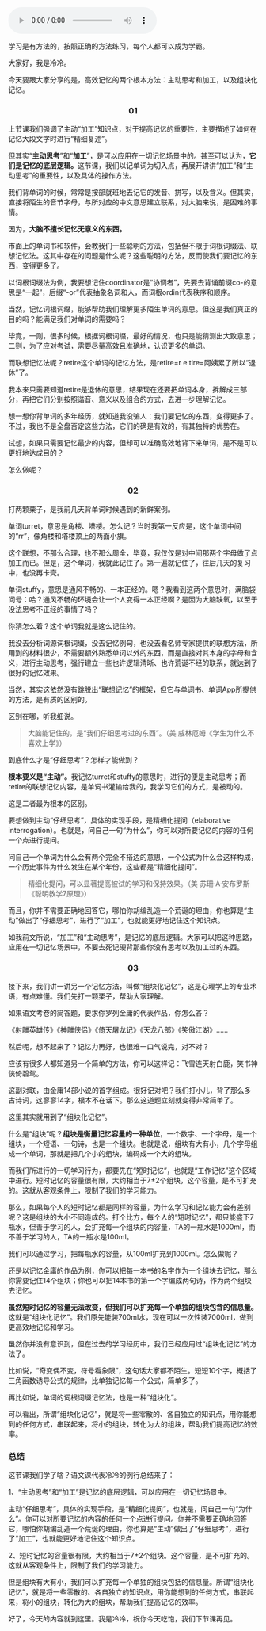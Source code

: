 <audio title="08｜高效记忆的根本方法：主动思考和加工 & 组块化记忆" src="https://static001.geekbang.org/resource/audio/6d/9b/6da6bf7bc6284d57fa5076b9e245fd9b.mp3" controls="controls"></audio> 
<p>学习是有方法的，按照正确的方法练习，每个人都可以成为学霸。</p><p>大家好，我是冷冷。</p><p>今天要跟大家分享的是，高效记忆的两个根本方法：主动思考和加工，以及组块化记忆。</p><h3><center>01</center></h3><p>上节课我们强调了主动“加工”知识点，对于提高记忆的重要性，主要描述了如何在记忆大段文字时进行“精细复述”。</p><p>但其实“<strong>主动思考</strong>”和“<strong>加工</strong>”，是可以应用在一切记忆场景中的。甚至可以认为，<strong>它们是记忆的底层逻辑。</strong>这节课，我们以记单词为切入点，再展开讲讲“加工”和“主动思考”的重要性，以及具体的操作方法。</p><p>我们背单词的时候，常常是按部就班地去记它的发音、拼写，以及含义。但其实，直接将陌生的音节字母，与所对应的中文意思建立联系，对大脑来说，是困难的事情。</p><p>因为，<strong>大脑不擅长记忆无意义的东西。</strong></p><p>市面上的单词书和软件，会教我们一些聪明的方法，包括但不限于词根词缀法、联想记忆法。这其中存在的问题是什么呢？这些聪明的方法，反而使我们要记忆的东西，变得更多了。</p><p>以词根词缀法为例，我要想记住coordinator是“协调者”，先要去背诵前缀co-的意思是“一起”，后缀“-or”代表抽象名词和人，而词根ordin代表秩序和顺序。</p><p>当然，记忆词根词缀，能够帮助我们理解更多陌生单词的意思。但这是我们真正的目的吗？能满足我们对单词的需要吗？</p><!-- [[[read_end]]] --><p>毕竟，一则，很多时候，根据词根词缀，最好的情况，也只是能猜测出大致意思；二则，为了应对考试，需要尽量高效且准确地，认识更多的单词。</p><p>而联想记忆法呢？retire这个单词的记忆方法，是retire=r e tire=阿姨累了所以“退休”了。</p><p>我本来只需要知道retire是退休的意思，结果现在还要把单词本身，拆解成三部分，再把它们分别按照谐音、意义以及组合的方式，去进一步理解记忆。</p><p>想一想你背单词的多年经历，就知道我没骗人：我们要记忆的东西，变得更多了。不过，我也不是全盘否定这些方法，它们的确是有效的，有其独特的优势在。</p><p>试想，如果只需要记忆最少的内容，但却可以准确高效地背下来单词，是不是可以更好地达成目的？</p><p>怎么做呢？</p><h3><center>02</center></h3><p>打两颗栗子，是我前几天背单词时候遇到的新鲜案例。</p><p>单词turret，意思是角楼、塔楼。怎么记？当时我第一反应是，这个单词中间的“rr”，像角楼和塔楼顶上的两面小旗。</p><p>这个联想，不那么合理，也不那么周全，毕竟，我仅仅是对中间那两个字母做了点加工而已。但是，这个单词，我就此记住了。第一遍就记住了，往后几天的复习中，也没再卡壳。</p><p>单词stuffy，意思是通风不畅的、一本正经的。嗯？我看到这两个意思时，满脑袋问号：哈？通风不畅的环境会让一个人变得一本正经啊？是因为大脑缺氧，以至于没法思考不正经的事情了吗？</p><p>你猜怎么着？这个单词我就是这么记住的。</p><p>我没去分析词源词根词缀，没去记忆例句，也没去看名师专家提供的联想方法，所用到的材料很少，不需要额外熟悉单词以外的东西，而是直接对其本身的字母和含义，进行主动思考，强行建立一些也许逻辑清晰、也许荒诞不经的联系，就达到了很好的记忆效果。</p><p>当然，其实这依然没有跳脱出“联想记忆”的框架，但它与单词书、单词App所提供的方法，是有质的区别的。</p><p>区别在哪，听我细说。</p><blockquote>
<p>大脑能记住的，是“我们仔细思考过的东西”。（美 威林厄姆《学生为什么不喜欢上学》）</p>
</blockquote><p>到底什么才是“仔细思考”？怎样才能做到？</p><p><strong>根本要义是“主动”。</strong>我记忆turret和stuffy的意思时，进行的便是主动思考；而retire的联想记忆内容，是单词书灌输给我的，我学习它们的方式，是被动的。</p><p>这是二者最为根本的区别。</p><p>要想做到主动“仔细思考”，具体的实现手段，是精细化提问（elaborative interrogation）。也就是，问自己一句“为什么”，你可以对所要记忆的内容的任何一个点进行提问。</p><p>问自己一个单词为什么会有两个完全不搭边的意思，一个公式为什么会这样构成，一个历史事件为什么发生在某个年份，这些都是“精细化提问”。</p><blockquote>
<p>精细化提问，可以显著提高被试的学习和保持效果。（美 苏珊·A·安布罗斯《聪明教学7原理》）</p>
</blockquote><p>而且，你并不需要正确地回答它，哪怕你胡编乱造一个荒诞的理由，你也算是“主动”做出了“仔细思考”，进行了“加工”，也就能更好地记住这个知识点。</p><p>如我前文所说，“加工”和“主动思考”，是记忆的底层逻辑。大家可以把这种思路，应用在一切记忆场景中，不要去死记硬背那些你没有思考以及加工过的东西。</p><h3><center>03</center></h3><p>接下来，我们讲一讲另一个记忆方法，叫做“组块化记忆”，这是心理学上的专业术语，有点难懂。我们先打一颗栗子，帮助大家理解。</p><p>如果语文考卷的简答题，要求你罗列金庸的代表作品，你怎么答？</p><p>《射雕英雄传》《神雕侠侣》《倚天屠龙记》《天龙八部》《笑傲江湖》……</p><p>然后呢，想不起来了？记忆力再好，也很难一口气说完，对不对？</p><p>应该有很多人都知道另一个简单的方法，你可以这样记：飞雪连天射白鹿，笑书神侠倚碧鸳。</p><p>这副对联，由金庸14部小说的首字组成。很好记对吧？我们打小儿，背了那么多古诗词，这寥寥14字，根本不在话下。那么这道题立刻就变得非常简单了。</p><p>这里其实就用到了“组块化记忆”。</p><p>什么是“组块”呢？<strong>组块是衡量记忆容量的一种单位</strong>，一个数字、一个字母，是一个组块，一个短语、一句诗，也是一个组块。也就是说，组块有大有小，几个字母组成一个单词，那就是把几个小的组块，编码成一个大的组块。</p><p>而我们所进行的一切学习行为，都要先在“短时记忆”，也就是“工作记忆”这个区域中进行。短时记忆的容量很有限，大约相当于7±2个组块，这个容量，是不可扩充的。这就从客观条件上，限制了我们的学习能力。</p><p>那么，如果每个人的短时记忆都是同样的容量，为什么学习和记忆能力会有差别呢？这是组块的大小不同造成的。打个比方，每个人的“短时记忆”，都只能盛下7瓶水，但善于学习的人，会扩充每一个组块的内容量，TA的一瓶水是1000ml，而不善于学习的人，TA的一瓶水是100ml。</p><p>我们可以通过学习，把每瓶水的容量，从100ml扩充到1000ml。怎么做呢？</p><p>还是以记忆金庸的作品为例，你可以把每一本书的名字作为一个组块去记忆，那么你需要记住14个组块；你也可以把14本书的第一个字编成两句诗，作为两个组块去记忆。</p><p><strong>虽然短时记忆的容量无法改变，但我们可以扩充每一个单独的组块包含的信息量。</strong>这就是“组块化记忆”。我们原先能装700ml水，现在可以一次性装7000ml，做到更高效地记忆和学习。</p><p>虽然你并没有意识到，但在过去的学习经历中，我们已经应用过“组块化记忆”的方法了。</p><p>比如说，“奇变偶不变，符号看象限”，这句话大家都不陌生。短短10个字，概括了三角函数诱导公式的规律，比单独记忆每一个公式，简单多了。</p><p>再比如说，单词的词根词缀记忆法，也是一种“组块化”。</p><p>可以看出，所谓“组块化记忆”，就是将一些零散的、各自独立的知识点，用你能想到的任何方式，串联起来，将小的组块，转化为大的组块，帮助我们提高记忆的效率。</p><h3>总结</h3><p>这节课我们学了啥？语文课代表冷冷的例行总结来了：</p><p>1、“主动思考”和“加工”是记忆的底层逻辑，可以应用在一切记忆场景中。</p><p>主动“仔细思考”，具体的实现手段，是“精细化提问”，也就是，问自己一句“为什么”。你可以对所要记忆的内容的任何一个点进行提问。你并不需要正确地回答它，哪怕你胡编乱造一个荒诞的理由，你也算是“主动”做出了“仔细思考”，进行了“加工”，也就能更好地记住这个知识点。</p><p>2、短时记忆的容量很有限，大约相当于7±2个组块。这个容量，是不可扩充的。这就从客观条件上，限制了我们的学习能力。</p><p>但是组块有大有小，我们可以扩充每一个单独的组块包括的信息量。所谓“组块化记忆”，就是将一些零散的、各自独立的知识点，用你能想到的任何方式，串联起来，将小的组块，转化为大的组块，帮助我们提高记忆的效率。</p><p>好了，今天的内容就到这里。我是冷冷，祝你今天吃饱，我们下节课再见。</p>